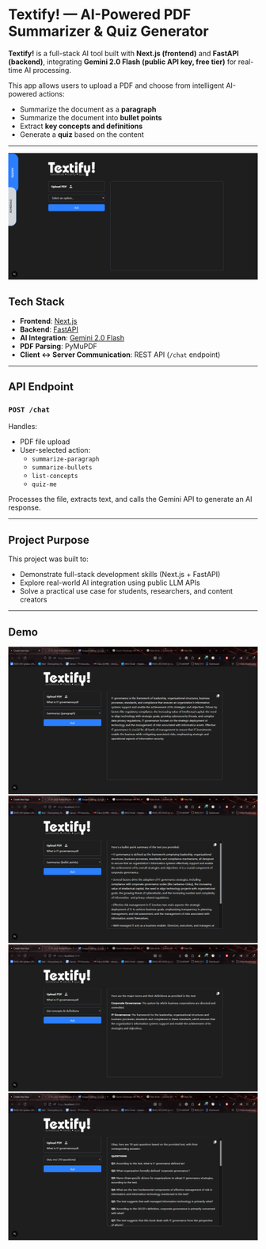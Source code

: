 # Textify! — AI-Powered PDF Summarizer & Quiz Generator

**Textify!** is a full-stack AI tool built with **Next.js (frontend)** and **FastAPI (backend)**, integrating **Gemini 2.0 Flash (public API key, free tier)** for real-time AI processing.

This app allows users to upload a PDF and choose from intelligent AI-powered actions:

- Summarize the document as a **paragraph**
- Summarize the document into **bullet points**
- Extract **key concepts and definitions**
- Generate a **quiz** based on the content

---

[![Demo](./demo-preview.png)](https://www.loom.com/share/8fd1cf3eb93f4627a2c95984a55c0d8d?sid=800b2159-dd4c-4c7f-9b09-af700ac7feb8)

## Tech Stack

- **Frontend**: [Next.js](https://nextjs.org/)
- **Backend**: [FastAPI](https://fastapi.tiangolo.com/)
- **AI Integration**: [Gemini 2.0 Flash](https://ai.google.dev/)
- **PDF Parsing**: PyMuPDF
- **Client ↔ Server Communication**: REST API (`/chat` endpoint)

---

## API Endpoint

### `POST /chat`

Handles:

- PDF file upload
- User-selected action:
  - `summarize-paragraph`
  - `summarize-bullets`
  - `list-concepts`
  - `quiz-me`

Processes the file, extracts text, and calls the Gemini API to generate an AI response.

---

## Project Purpose

This project was built to:

- Demonstrate full-stack development skills (Next.js + FastAPI)
- Explore real-world AI integration using public LLM APIs
- Solve a practical use case for students, researchers, and content creators

---

## Demo

![Summarize (paragraph)](./screenshots/summarize-paragraph.png)
![Summarize (bullet points)](./screenshots/summarize-bullets.png)
![List terms & definitions](./screenshots/concepts.png)
![Quiz me! (10 questions)](./screenshots/quiz.png)
